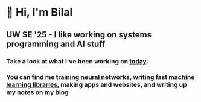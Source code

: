 # 👋 Hi, I'm Bilal

## UW SE '25 - I like working on systems programming and AI stuff

### Take a look at what I've been working on [today](https://bilal.software/now).
### You can find me [training neural networks](https://bilal.software/explore/), writing [fast machine learning libraries](https://github.com/bkkaggle/L2), making apps and websites, and writing up my notes on my [blog](https://bilal.software/blog/)
